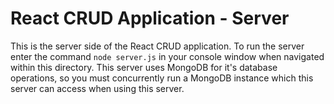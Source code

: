 # React CRUD Application - Server

This is the server side of the React CRUD application.  To run the server enter the command `node server.js` in your console window when navigated within this directory.  This server uses MongoDB for it's database operations, so you must concurrently run a MongoDB instance which this server can access when using this server.
